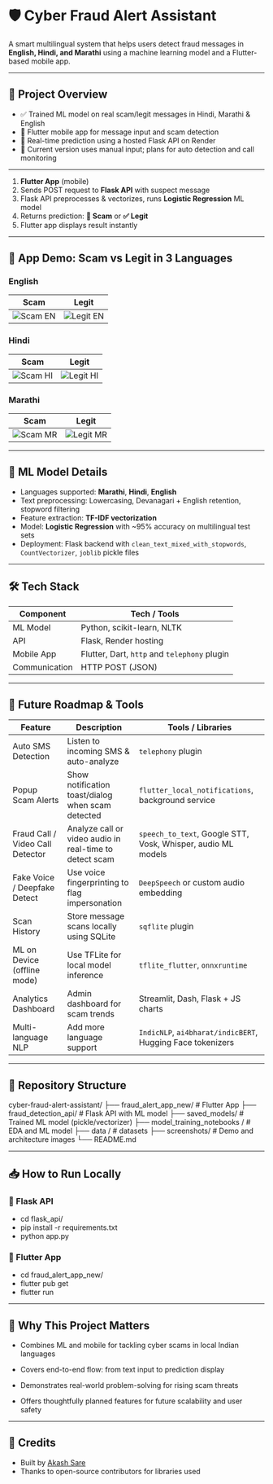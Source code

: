 # 🛡️ Cyber Fraud Alert Assistant

A smart multilingual system that helps users detect fraud messages in **English, Hindi, and Marathi** using a machine learning model and a Flutter-based mobile app.

---

## 📌 Project Overview

- ✅ Trained ML model on real scam/legit messages in Hindi, Marathi & English  
- 📱 Flutter mobile app for message input and scam detection  
- 🧠 Real-time prediction using a hosted Flask API on Render  
- 🧪 Current version uses manual input; plans for auto detection and call monitoring  

---

1. **Flutter App** (mobile)  
2. Sends POST request to **Flask API** with suspect message  
3. Flask API preprocesses & vectorizes, runs **Logistic Regression** ML model  
4. Returns prediction: **🚨 Scam** or **✅ Legit**  
5. Flutter app displays result instantly

---

## 📱 App Demo: Scam vs Legit in 3 Languages

### English
| Scam | Legit |
|------|-------|
| ![Scam EN](./screenshots/scam_english.jpeg) | ![Legit EN](./screenshots/legit_english.jpeg) |

### Hindi
| Scam | Legit |
|------|-------|
| ![Scam HI](./screenshots/scam_hindi.jpeg) | ![Legit HI](./screenshots/legit_hindi.jpeg) |

### Marathi
| Scam | Legit |
|------|-------|
| ![Scam MR](./screenshots/scam_marathi.jpeg) | ![Legit MR](./screenshots/legit_marathi.jpeg) |

---

## 🧠 ML Model Details

- Languages supported: **Marathi**, **Hindi**, **English**  
- Text preprocessing: Lowercasing, Devanagari + English retention, stopword filtering  
- Feature extraction: **TF-IDF vectorization**  
- Model: **Logistic Regression** with ~95% accuracy on multilingual test sets  
- Deployment: Flask backend with `clean_text_mixed_with_stopwords`, `CountVectorizer`, `joblib` pickle files

---

## 🛠️ Tech Stack

| Component       | Tech / Tools                          |
|----------------|----------------------------------------|
| ML Model        | Python, scikit-learn, NLTK             |
| API             | Flask, Render hosting                  |
| Mobile App      | Flutter, Dart, `http` and `telephony` plugin |
| Communication   | HTTP POST (JSON)                       |

---

## 🚀 Future Roadmap & Tools

| Feature                          | Description | Tools / Libraries |
|----------------------------------|-------------|-------------------|
| Auto SMS Detection              | Listen to incoming SMS & auto-analyze | `telephony` plugin |
| Popup Scam Alerts               | Show notification toast/dialog when scam detected | `flutter_local_notifications`, background service |
| Fraud Call / Video Call Detector| Analyze call or video audio in real-time to detect scam | `speech_to_text`, Google STT, Vosk, Whisper, audio ML models |
| Fake Voice / Deepfake Detect    | Use voice fingerprinting to flag impersonation | `DeepSpeech` or custom audio embedding |
| Scan History                    | Store message scans locally using SQLite | `sqflite` plugin |
| ML on Device (offline mode)     | Use TFLite for local model inference | `tflite_flutter`, `onnxruntime` |
| Analytics Dashboard             | Admin dashboard for scam trends | Streamlit, Dash, Flask + JS charts |
| Multi-language NLP              | Add more language support | `IndicNLP`, `ai4bharat/indicBERT`, Hugging Face tokenizers |

---

## 📂 Repository Structure

cyber-fraud-alert-assistant/
├── fraud_alert_app_new/ # Flutter App
├── fraud_detection_api/ # Flask API with ML model
├── saved_models/ # Trained ML model (pickle/vectorizer)
├── model_training_notebooks / # EDA and ML model
├── data / # datasets 
├── screenshots/ # Demo and architecture images
└── README.md


---

## 📥 How to Run Locally

### 🔹 Flask API

- cd flask_api/
- pip install -r requirements.txt
- python app.py

### 🔹 Flutter App
- cd fraud_alert_app_new/
- flutter pub get
- flutter run

---


## 👏 Why This Project Matters

- Combines ML and mobile for tackling cyber scams in local Indian languages

- Covers end-to-end flow: from text input to prediction display

- Demonstrates real-world problem-solving for rising scam threats

- Offers thoughtfully planned features for future scalability and user safety


---

## 🤝 Credits

- Built by [Akash Sare](https://github.com/Akash-Sare03)
- Thanks to open-source contributors for libraries used






